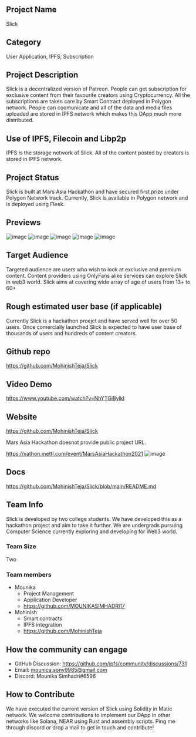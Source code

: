 ## Project Name <!-- Add your project name here with format "Project Name"-->
Slick
## Category 
<!--developer tooling, application, wallet, infrastructure, etc-->
User Application, IPFS, Subscription 
## Project Description
<!--Describe your project in a few sentences. -->
Slick is a decentralized version of Patreon. People can get subscription for exclusive content from their favourite creators using Cryptocurrency. All the subscriptions are taken care by Smart Contract deployed in Polygon network. People can coomunicate and all of the data and media files uploaded are stored in IPFS network which makes this DApp much more distributed.
## Use of IPFS, Filecoin and Libp2p
<!-- Describe how your project uses any or all of these technologies, and why. -->
IPFS is the storage network of Slick. All of the content posted by creators is stored in IPFS network.

## Project Status
<!--brainstorming, fundraising, under development, beta, shipped, etc-->
Slick is built at Mars Asia Hackathon and have secured first prize under Polygon Network track. Currently, Slick is available in Polygon network and is deployed using Fleek.
## Previews
<!--Add some screenshots to give a preview of your product-->
![image](https://user-images.githubusercontent.com/67496858/152592101-b090e6bd-47c7-41cf-9049-4174a81a1213.png)
![image](https://user-images.githubusercontent.com/67496858/152592118-2579194e-9451-420e-a50f-bdcae5060b5f.png)
![image](https://user-images.githubusercontent.com/67496858/152592140-de28b389-4d35-44fe-9831-60c2333b1ffe.png)
![image](https://user-images.githubusercontent.com/67496858/152592161-4ced29b0-11e1-41f5-b252-f4157af4c7e9.png)
![image](https://user-images.githubusercontent.com/67496858/152592204-3b00522a-85cf-40bd-b017-9bb46cc5a2b0.png)

## Target Audience
<!--Describe who will be your project's users-->
Targeted audience are users who wish to look at exclusive and premium content. Content providers using OnlyFans alike services can explore Slick in web3 world. Slick aims at covering wide array of age of users from 13+ to 60+
## Rough estimated user base (if applicable)
<!--How many users do you have right now?-->
Currently Slick is a hackathon proejct and have served well for over 50 users. Once comercially launched Slick is expected to have user base of thousands of users and hundreds of content creators.
## Github repo
<!--Attach a link to your GitHub repo - open source is required - please make sure your repo has a license file and is licensed using MIT open source license! -->
https://github.com/MohinishTeja/Slick   

## Video Demo
https://www.youtube.com/watch?v=NhYTGiBylkI

## Website
<!--Link your website if available-->
https://github.com/MohinishTeja/Slick
<!--If you're applying for a Next Step grant, add the URL to your hackathon submission here also-->
Mars Asia Hackathon doesnot provide public project URL.

https://xathon.mettl.com/event/MarsAsiaHackathon2021
![image](https://user-images.githubusercontent.com/67496858/152590791-aa88f917-8840-4ae0-8e94-357fc635be79.png)

## Docs
<!--Including a link to your project docs!-->
https://github.com/MohinishTeja/Slick/blob/main/README.md
## Team Info
<!-- Introduce your amazing team - how many team members are working on this project and who are they?-->
Slick is developed by two college students. We have developed this as a hackathon project and aim to take it further. We are undergrads pursuing Computer Science currently exploring and developing for Web3 world.
### Team Size  
Two 
### Team members  
- Mounika
  - Project Management
  - Application Developer
  - https://github.com/MOUNIKASIMHADRI17
- Mohinish
  - Smart contracts
  - IPFS integration
  - https://github.com/MohinishTeja
## How the community can engage
* GitHub Discussion: https://github.com/ipfs/community/discussions/731
* Email:  mounica.sony9985@gmail.com  
* Discord: Mounika Simhadri#6596 

## How to Contribute
<!--How can the community contribute to your project?-->
We have executed the current version of Slick using Solidity in Matic network. We welcome contributions to implement our DApp in other networks like Solana, NEAR using Rust and assembly scripts. Ping me through discord or drop a mail to get in touch and contribute!
